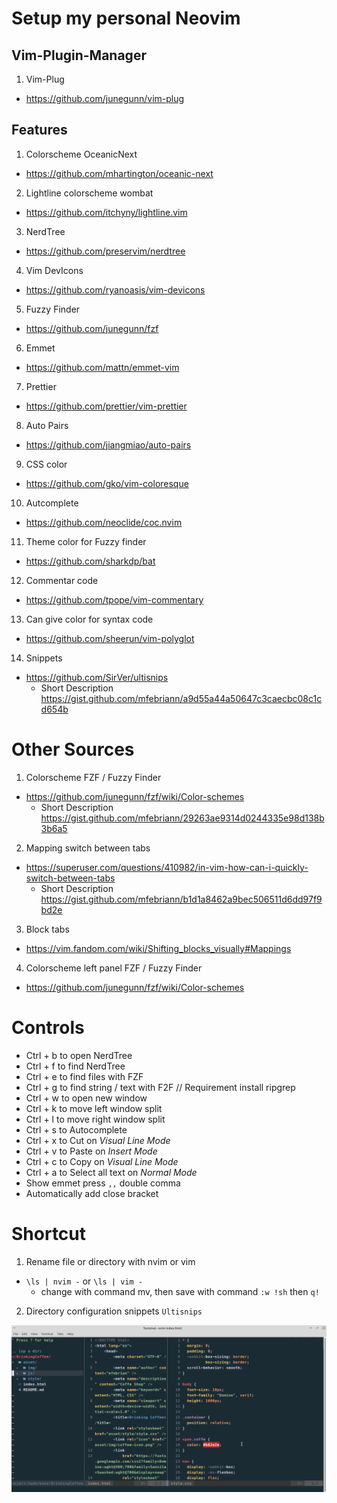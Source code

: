 # Setup my personal Neovim

## Vim-Plugin-Manager

1. Vim-Plug

- https://github.com/junegunn/vim-plug

## Features

1. Colorscheme OceanicNext
- https://github.com/mhartington/oceanic-next

2. Lightline colorscheme wombat
- https://github.com/itchyny/lightline.vim

3. NerdTree
- https://github.com/preservim/nerdtree

4. Vim DevIcons
- https://github.com/ryanoasis/vim-devicons

5. Fuzzy Finder
- https://github.com/junegunn/fzf

6. Emmet
- https://github.com/mattn/emmet-vim

7. Prettier
- https://github.com/prettier/vim-prettier

8. Auto Pairs
- https://github.com/jiangmiao/auto-pairs

9. CSS color
- https://github.com/gko/vim-coloresque

10. Autcomplete
- https://github.com/neoclide/coc.nvim

11. Theme color for Fuzzy finder
- https://github.com/sharkdp/bat

12. Commentar code
- https://github.com/tpope/vim-commentary

13. Can give color for syntax code
- https://github.com/sheerun/vim-polyglot

14. Snippets
- https://github.com/SirVer/ultisnips
  - Short Description https://gist.github.com/mfebriann/a9d55a44a50647c3caecbc08c1cd654b


# Other Sources
1. Colorscheme FZF / Fuzzy Finder
- https://github.com/junegunn/fzf/wiki/Color-schemes
  - Short Description https://gist.github.com/mfebriann/29263ae9314d0244335e98d138b3b6a5

2. Mapping switch between tabs
- https://superuser.com/questions/410982/in-vim-how-can-i-quickly-switch-between-tabs
  - Short Description https://gist.github.com/mfebriann/b1d1a8462a9bec506511d6dd97f9bd2e

3. Block tabs
- https://vim.fandom.com/wiki/Shifting_blocks_visually#Mappings

4. Colorscheme left panel FZF / Fuzzy Finder
- https://github.com/junegunn/fzf/wiki/Color-schemes

# Controls

- Ctrl + b to open NerdTree
- Ctrl + f to find NerdTree
- Ctrl + e to find files with FZF
- Ctrl + g to find string / text with F2F // Requirement install ripgrep
- Ctrl + w to open new window
- Ctrl + k to move left window split
- Ctrl + l to move right window split
- Ctrl + s to Autocomplete
- Ctrl + x to Cut on _Visual Line Mode_
- Ctrl + v to Paste  on _Insert Mode_
- Ctrl + c to Copy  on _Visual Line Mode_
- Ctrl + a to Select all text on _Normal Mode_
- Show emmet press `,,` double comma
- Automatically add close bracket

# Shortcut

1. Rename file or directory with nvim or vim
- `\ls | nvim -` or `\ls | vim -` 
  - change with command mv, then save with command `:w !sh` then `q!`

2. Directory configuration snippets `Ultisnips`

<img src="using-neovim.png">
